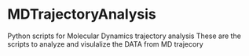# MDTrajectoryAnalysis
Python scripts for Molecular Dynamics trajectory analysis
These are the scripts to analyze and visulalize the DATA from MD trajecory
